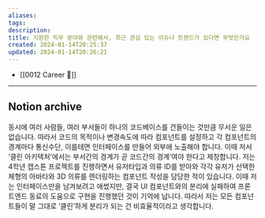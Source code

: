 ```yaml
---
aliases: 
tags: 
description:
title: 지원한 직무 분야와 관련해서, 최근 관심 있는 이슈나 트렌드가 있다면 무엇인가요
created: 2024-01-14T20:25:37
updated: 2024-01-14T20:26:21
---
```

- [[0012 Career 💼]]
---

## Notion archive

동시에 여러 사람들, 여러 부서들이 하나의 코드베이스를 건들이는 것만큼 무서운 일은 없습니다. 따라서 코드의 목적이나 변경속도에 따라 컴포넌트를 설정하고 각 컴포넌트의 경계마다 통신수단, 이를테면 인터페이스를 만들어 외부에 노출해야 합니다. 이때 저서 ‘클린 아키텍처’에서는 부서간의 경계가 곧 코드간의 경계’여야 한다고 제창합니다. 저는 4학년 캡스톤 프로젝트를 진행하면서 유저타입과 의류 ID를 받아와 각각 유저가 선택한 체형의 아바타와 3D 의류를 렌더링하는 컴포넌트 작성을 담당한 적이 있습니다. 이때 저는 인터페이스만을 남겨보려고 애썼지만, 결국 UI 컴포넌트와의 분리에 실패하여 프론트엔드 동료의 도움으로 구현을 진행했던 것이 기억에 납니다. 따라서 저는 모든 컴포넌트들이 말 그대로 ‘클린’하게 분리가 되는 건 비효율적이라고 생각합니다.
